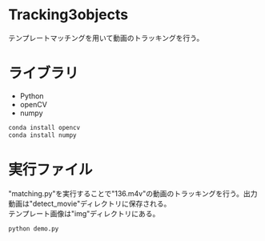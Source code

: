 # Tracking3objects

テンプレートマッチングを用いて動画のトラッキングを行う。



# ライブラリ
 
* Python 
* openCV
* numpy
 
```bash
conda install opencv
conda install numpy
```
 
# 実行ファイル
 
 "matching.py"を実行することで"136.m4v"の動画のトラッキングを行う。出力動画は"detect_movie"ディレクトリに保存される。  
 テンプレート画像は"img"ディレクトリにある。
 
```bash
python demo.py
```
 

 
